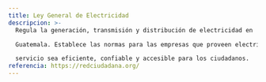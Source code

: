 ```yaml
---
title: Ley General de Electricidad
descripcion: >-
  Regula la generación, transmisión y distribución de electricidad en

  Guatemala. Establece las normas para las empresas que proveen electricidad, asegurando que el

  servicio sea eficiente, confiable y accesible para los ciudadanos.
referencia: https://redciudadana.org/
---
```

